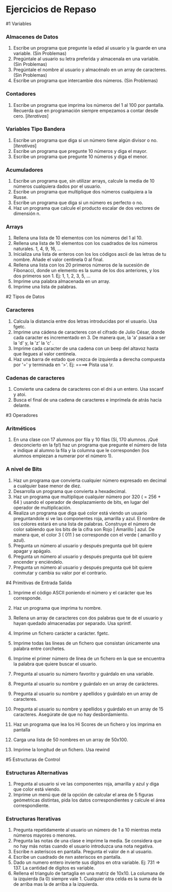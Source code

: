 # Ejercicios de Repaso

#1 Variables

### Almacenes de Datos

1. Escribe un programa que pregunte la edad al usuario y la guarde en una variable. (Sin Problemas)
1. Pregúntale al usuario su letra preferida y almacenala en una variable. (Sin Problemas)
1. Pregúntale el nombre al usuario y almacénalo en un array de caracteres. (Sin Problemas)
1. Escribe un programa que intercambie dos números. (Sin Problemas)

### Contadores

1. Escribe un programa que imprima los números del 1 al 100 por pantalla. Recuerda que en programación siempre empezamos a contar desde cero. [_Iterativas_]

### Variables Tipo Bandera

1. Escribe un programa que diga si un número tiene algún divisor o no. [_Iterativas_]
1. Escribe un programa que pregunte 10 números y diga el mayor.
1. Escribe un programa que pregunte 10 números y diga el menor.

### Acumuladores

1. Escribe un programa que, sin utilizar arrays, calcule la media de 10 números cualquiera dados por el usuario.
1. Escribe un programa que multiplique dos números cualquiera a la Russe.
1. Escribe un programa que diga si un número es perfecto o no.
1. Haz un programa que calcule el producto escalar de dos vectores de dimensión n.

### Arrays

1. Rellena una lista de 10 elementos con los números del 1 al 10.
1. Rellena una lista de 10 elementos con los cuadrados de los números naturales. 1, 4, 9, 16, ...
1. Inicializa una lista de enteros con los los códigos ascii de las letras de tu nombre. Añade el valor centinela 0 al final.
1. Rellena una lista con los 20 primeros números de la sucesión de Fibonacci, donde un elemento es la suma de los dos anteriores, y los dos primeros son 1. Ej: 1, 1, 2, 3, 5, ...
1. Imprime una palabra almacenada en un array.
1. Imprime una lista de palabras.

#2 Tipos de Datos

### Caracteres

1. Calcula la distancia entre dos letras introducidas por el usuario. Usa fgetc.
1. Imprime una cádena de caracteres con el cifrado de Julio César, donde cada caracter es incrementado en 3. De manera que, la 'a' pasaría a ser la 'd' y, la 'z' la 'c' .
1. Imprime cada caracter de una cadena con un beep del altavoz hasta que llegues al valor centinela.
1. Haz una barra de estado que crezca de izquierda a derecha compuesta por '=' y terminada en '>'. Ej: ====> Pista usa \r.

### Cadenas de caracteres

1. Convierte una cadena de caracteres con el dni a un entero. Usa sscanf y atoi.
1. Busca el final de una cadena de caracteres e imprímela de atrás hacia delante.

#3 Operadores

### Aritméticos

1. En una clase con 17 alumnos por fila y  10 filas (Sí, 170 alumnos. ¡Qué desconcierto en la fp!) haz un programa que pregunte el número de lista e indique al alumno la fila y la columna que le corresponden (los alumnos empiezan a numerar por el número 1).

### A nivel de Bits

1. Haz un programa que convierta cualquier número expresado en decimal a cualquier base menor de diez.
1. Desarrolla un programa que convierta a hexadecimal.
1. Haz un programa que multiplique cualquier número por 320 ( = 256 + 64 ) usando el operador de desplazamiento de bits, en lugar del operador de multiplicación.
1. Realiza un programa que diga qué color está viendo un usuario preguntandole si ve las componentes roja, amarilla y azul. El nombre de los colores estará en una lista de palabras. Construye el número de color sabiendo que los bits de la cifra son Rojo | Amarillo | azul. De manera que, el color 3 ( 011 ) se corresponde con el verde ( amarillo y azul).
1. Pregunta un número al usuario y después pregunta qué bit quiere apagar y apágalo.
1. Pregunta un número al usuario y después pregunta qué bit quiere encender y enciéndelo.
1. Pregunta un número al usuario y después pregunta qué bit quiere conmutar y cambia su valor por el contrario.

#4 Primitivas de Entrada Salida

1. Imprime el código ASCII poniendo el número y el carácter que les corresponde.
1. Haz un programa que imprima tu nombre.
1. Rellena un array de caracteres con dos palabras que te de el usuario y hayan quedado almacenadas por separado. Usa sprintf.
1. Imprime un fichero carácter a carácter. fgetc.
1. Imprime todas las líneas de un fichero que consistan únicamente una palabra entre corchetes.
1. Imprime el primer número de línea de un fichero en la que se encuentra la palabra que quiere buscar el usuario.

1. Pregunta al usuario su número favorito y guárdalo en una variable.
1. Pregunta al usuario su nombre y guárdalo en un array de carácteres.
1. Pregunta al usuario su nombre y apellidos y guárdalo en un array de caracteres.
1. Pregunta al usuario su nombre y apellidos y guárdalo en un array de 15 caracteres. Asegúrate de que no hay desbordamiento.
1. Haz un programa que lea los Hi Scores de un fichero y los imprima en pantalla
1. Carga una lista de 50 nombres en un array de 50x100.

1. Imprime la longitud de un fichero. Usa rewind

#5 Estructuras de Control

### Estructuras Alternativas

1. Pregunta al usuario si ve las componentes roja, amarilla y azul y diga que color está viendo.
1. Imprime un menú que dé la opción de calcular el area de 5 figuras geómetricas distintas, pida los datos correspondientes y calcule el área correspondiente.

### Estructuras Iterativas

1. Pregunta repetidamente al usuario un número de 1 a 10 mientras meta números mayores o menores.
1. Pregunta las notas de una clase e imprime la media. Se considera que no hay más notas cuando el usuario introduzca una nota negativa.
1. Escribe n asteriscos en pantalla. Pregunta el valor de n al usuario.
1. Escribe un cuadrado de nxn asteriscos en pantalla.
1. Dado un numero entero invierte sus dígitos en otra variable. Ej: 731 => 137. La cantidad de dígitos es variable.
1. Rellena el triangulo de tartaglia en una matriz de 10x10. La columana de la izquierda (la 0) siempre vale 1. Cualquier otra celda es la suma de la de arriba mas la de arriba a la izquierda.

